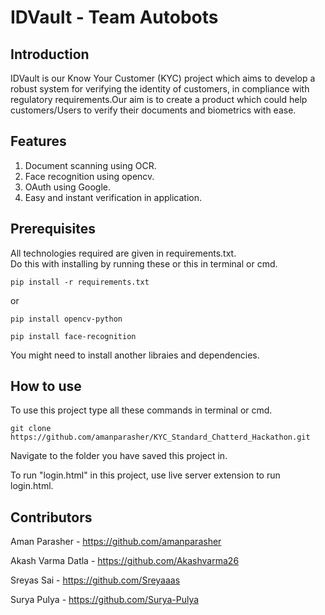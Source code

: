 # IDVault  - Team Autobots       
      
## Introduction   
IDVault is our Know Your Customer (KYC) project which aims to develop a robust system for verifying the identity of customers, in compliance with regulatory requirements.Our aim is to create a product which could help customers/Users to verify their documents and biometrics with ease.       
     
## Features           
1) Document scanning using OCR.
2) Face recognition using opencv.
3) OAuth using Google.
4) Easy and instant verification in application. 
       
## Prerequisites          
All technologies required are given in requirements.txt.       
Do this with installing by running these or this in terminal or cmd.      
```
pip install -r requirements.txt
``` 
       
or  
         
```
pip install opencv-python
```
```
pip install face-recognition
```
You might need to install another libraies and dependencies.         

## How to use    
To use this project type all these commands in terminal or cmd.     
```
git clone https://github.com/amanparasher/KYC_Standard_Chatterd_Hackathon.git
```
Navigate to the folder you have saved this project in.     
    
To run "login.html" in this project, use live server extension to run login.html.     
       
## Contributors
Aman Parasher - https://github.com/amanparasher        
        
Akash Varma Datla - https://github.com/Akashvarma26        
        
Sreyas Sai - https://github.com/Sreyaaas       
           
Surya Pulya - https://github.com/Surya-Pulya       